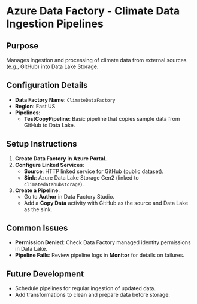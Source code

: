 # Azure Data Factory - Climate Data Ingestion Pipelines

## Purpose
Manages ingestion and processing of climate data from external sources (e.g., GitHub) into Data Lake Storage.

## Configuration Details
- **Data Factory Name**: `ClimateDataFactory`
- **Region**: East US
- **Pipelines**:
  - **TestCopyPipeline**: Basic pipeline that copies sample data from GitHub to Data Lake.

## Setup Instructions
1. **Create Data Factory in Azure Portal**.
2. **Configure Linked Services**:
   - **Source**: HTTP linked service for GitHub (public dataset).
   - **Sink**: Azure Data Lake Storage Gen2 (linked to `climatedatahubstorage`).
3. **Create a Pipeline**:
   - Go to **Author** in Data Factory Studio.
   - Add a **Copy Data** activity with GitHub as the source and Data Lake as the sink.

## Common Issues
- **Permission Denied**: Check Data Factory managed identity permissions in Data Lake.
- **Pipeline Fails**: Review pipeline logs in **Monitor** for details on failures.

## Future Development
- Schedule pipelines for regular ingestion of updated data.
- Add transformations to clean and prepare data before storage.

